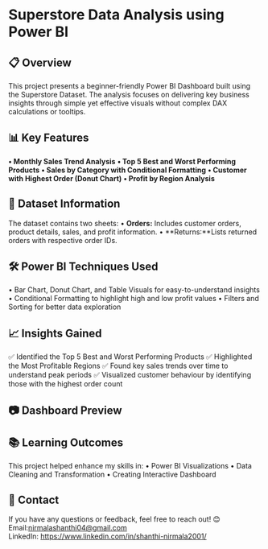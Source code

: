 # Superstore Data Analysis using Power BI
## 📋  Overview
This project presents a beginner-friendly Power BI Dashboard built using the Superstore Dataset. The analysis focuses on delivering key business insights through simple yet effective visuals without complex DAX calculations or tooltips.
## 📊 Key Features
**•	Monthly Sales Trend Analysis**
**•	Top 5 Best and Worst Performing Products**
**•	Sales by Category with Conditional Formatting**
**•	Customer with Highest Order (Donut Chart)**
**•	Profit by Region Analysis**
## 📂 Dataset Information
The dataset contains two sheets:
•	**Orders:** Includes customer orders, product details, sales, and profit information.
•	**Returns:**Lists returned orders with respective order IDs.
## 🛠️ Power BI Techniques Used
•	Bar Chart, Donut Chart, and Table Visuals for easy-to-understand insights
•	Conditional Formatting to highlight high and low profit values
•	Filters and Sorting for better data exploration
## 📈 Insights Gained
✅ Identified the Top 5 Best and Worst Performing Products
 ✅ Highlighted the Most Profitable Regions 
✅ Found key sales trends over time to understand peak periods 
✅ Visualized customer behaviour by identifying those with the highest order count
## 📷 Dashboard Preview
 
## 📚 Learning Outcomes
This project helped enhance my skills in:
•	Power BI Visualizations
•	Data Cleaning and Transformation
•	Creating Interactive Dashboard
## 📩 Contact
If you have any questions or feedback, feel free to reach out! 😊
Email:nirmalashanthi04@gmail.com  
LinkedIn: https://www.linkedin.com/in/shanthi-nirmala2001/

